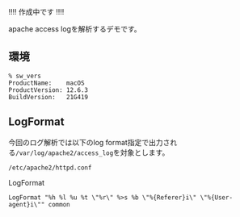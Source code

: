 !!!! 作成中です !!!!

apache access logを解析するデモです。

## 環境

```
% sw_vers 
ProductName:	macOS
ProductVersion:	12.6.3
BuildVersion:	21G419
```


## LogFormat

今回のログ解析では以下のlog format指定で出力される`/var/log/apache2/access_log`を対象とします。

```
/etc/apache2/httpd.conf
```

LogFormat
```
LogFormat "%h %l %u %t \"%r\" %>s %b \"%{Referer}i\" \"%{User-agent}i\"" common
```
